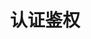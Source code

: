---
type: docs
title: "认证鉴权"
linkTitle: "认证鉴权"
weight: 80
description: ""
feature:
  title: 认证鉴权
  description: >
    支持基于 TLS 的传输链路认证与加密通信、基于 token 的请求级别认证，支持基于服务来源和目的地的鉴权检查，可结合证书分发等分布式组件构建零信任分布式体系。
---